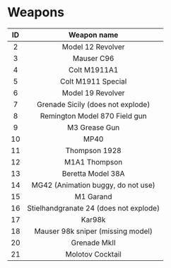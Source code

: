 # Weapons

| ID | Weapon name |
|:--:|:-----------:|
| 2 | Model 12 Revolver |
| 3 | Mauser C96 |
| 4 | Colt M1911A1 |
| 5 | Colt M1911 Special | 
| 6 | Model 19 Revolver |
| 7 | Grenade Sicily (does not explode) |
| 8 | Remington Model 870 Field gun |
| 9 | M3 Grease Gun |
| 10 | MP40 |
| 11 | Thompson 1928 |
| 12 | M1A1 Thompson | 
| 13 | Beretta Model 38A |
| 14 | MG42 (Animation buggy, do not use) |
| 15 | M1 Garand |
| 16 | Stielhandgranate 24 (does not explode) |
| 17 | Kar98k |
| 18 | Mauser 98k sniper (missing model) |
| 20 | Grenade MkII |
| 21 | Molotov Cocktail |